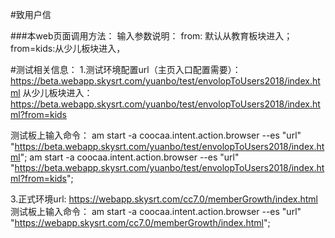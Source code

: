 #致用户信

###本web页面调用方法：
输入参数说明：
from: 
	默认从教育板块进入；
	from=kids:从少儿板块进入，

#测试相关信息：
1.测试环境配置url（主页入口配置需要）：
https://beta.webapp.skysrt.com/yuanbo/test/envolopToUsers2018/index.html
从少儿板块进入：
https://beta.webapp.skysrt.com/yuanbo/test/envolopToUsers2018/index.html?from=kids

测试板上输入命令：
am start -a coocaa.intent.action.browser --es "url"  "https://beta.webapp.skysrt.com/yuanbo/test/envolopToUsers2018/index.html";
am start -a coocaa.intent.action.browser --es "url"  "https://beta.webapp.skysrt.com/yuanbo/test/envolopToUsers2018/index.html?from=kids";
 
3.正式环境url:
https://webapp.skysrt.com/cc7.0/memberGrowth/index.html
测试板上输入命令：
am start -a coocaa.intent.action.browser --es "url"  "https://webapp.skysrt.com/cc7.0/memberGrowth/index.html";


  